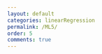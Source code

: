 ```yaml
---
layout: default
categories: linearRegression
permalink: /ML5/
order: 5
comments: true
---
```



```python

```
